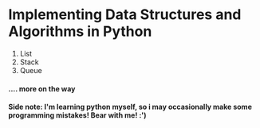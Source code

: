 #     Implementing Data Structures and Algorithms in Python

1. List
2. Stack
3. Queue
#### .... more on the way

#### Side note: I'm learning python myself, so i may occasionally make some programming mistakes! Bear with me! :')
